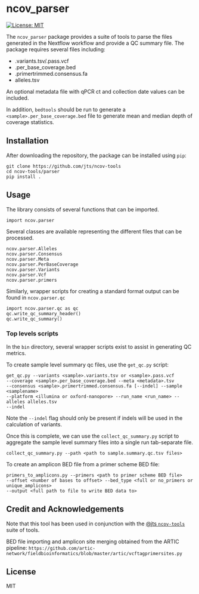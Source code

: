 # ncov_parser

[![License: MIT](https://img.shields.io/badge/License-MIT-yellow.svg)](https://opensource.org/licenses/MIT)

The `ncov_parser` package provides a suite of tools to parse the files generated
in the Nextflow workflow and provide a QC summary file.  The package requires
several files including:
* <sample>.variants.tsv/<sample>.pass.vcf
* <sample>.per_base_coverage.bed
* <sample>.primertrimmed.consensus.fa
* alleles.tsv

An optional metadata file with qPCR ct and collection date values can be
included.

In addition, `bedtools` should be run to generate a
`<sample>.per_base_coverage.bed` file to generate mean and median depth of
coverage statistics.


## Installation
After downloading the repository, the package can be installed using `pip`:
```
git clone https://github.com/jts/ncov-tools
cd ncov-tools/parser
pip install .
```


## Usage
The library consists of several functions that can be imported.
```
import ncov.parser
```
Several classes are available representing the different files that can
be processed.
```
ncov.parser.Alleles
ncov.parser.Consensus
ncov.parser.Meta
ncov.parser.PerBaseCoverage
ncov.parser.Variants
ncov.parser.Vcf
ncov.parser.primers
```

Similarly, wrapper scripts for creating a standard format output can be found in
`ncov.parser.qc`
```
import ncov.parser.qc as qc
qc.write_qc_summary_header()
qc.write_qc_summary()
```

### Top levels scripts
In the `bin` directory, several wrapper scripts exist to assist in generating
QC metrics.

To create sample level summary qc files, use the `get_qc.py` script:
```
get_qc.py --variants <sample>.variants.tsv or <sample>.pass.vcf
--coverage <sample>.per_base_coverage.bed --meta <metadata>.tsv
--consensus <sample>.primertrimmed.consensus.fa [--indel] --sample <samplename>
--platform <illumina or oxford-nanopore> --run_name <run_name> --alleles alleles.tsv
--indel
```

Note the `--indel` flag should only be present if indels will be used in the
calculation of variants.

Once this is complete, we can use the `collect_qc_summary.py` script to
aggregate the sample level summary files into a single run tab-separate file.
```
collect_qc_summary.py --path <path to sample.summary.qc.tsv files>
```

To create an amplicon BED file from a primer scheme BED file:
```
primers_to_amplicons.py --primers <path to primer scheme BED file>
--offset <number of bases to offset> --bed_type <full or no_primers or unique_amplicons>
--output <full path to file to write BED data to>
```

## Credit and Acknowledgements
Note that this tool has been used in conjunction with the [@jts `ncov-tools`](https://github.com/jts/ncov-tools)
suite of tools. 

BED file importing and amplicon site merging obtained from the ARTIC pipeline:
`https://github.com/artic-network/fieldbioinformatics/blob/master/artic/vcftagprimersites.py`

## License
MIT
